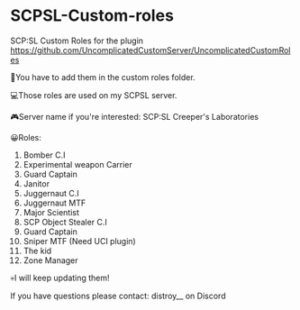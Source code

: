 # SCPSL-Custom-roles
SCP:SL Custom Roles for the plugin https://github.com/UncomplicatedCustomServer/UncomplicatedCustomRoles

👀You have to add them in the custom roles folder.

💻Those roles are used on my SCPSL server.

🎮Server name if you're interested: SCP:SL Creeper's Laboratories

😀Roles:

1. Bomber C.I
2. Experimental weapon Carrier
3. Guard Captain
4. Janitor
5. Juggernaut C.I
6. Juggernaut MTF
7. Major Scientist
8. SCP Object Stealer C.I
9. Guard Captain
10. Sniper MTF (Need UCI plugin)
11. The kid
12. Zone Manager

💀I will keep updating them!

If you have questions please contact: distroy__ on Discord
